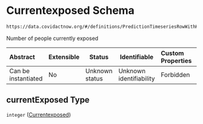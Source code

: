 # Currentexposed Schema

```txt
https://data.covidactnow.org/#/definitions/PredictionTimeseriesRowWithHeader/properties/currentExposed
```

Number of people currently exposed


| Abstract            | Extensible | Status         | Identifiable            | Custom Properties | Additional Properties | Access Restrictions | Defined In                                                   |
| :------------------ | ---------- | -------------- | ----------------------- | :---------------- | --------------------- | ------------------- | ------------------------------------------------------------ |
| Can be instantiated | No         | Unknown status | Unknown identifiability | Forbidden         | Allowed               | none                | [schemas.json\*](../out/schemas.json "open original schema") |

## currentExposed Type

`integer` ([Currentexposed](schemas-definitions-predictiontimeseriesrowwithheader-properties-currentexposed.md))
